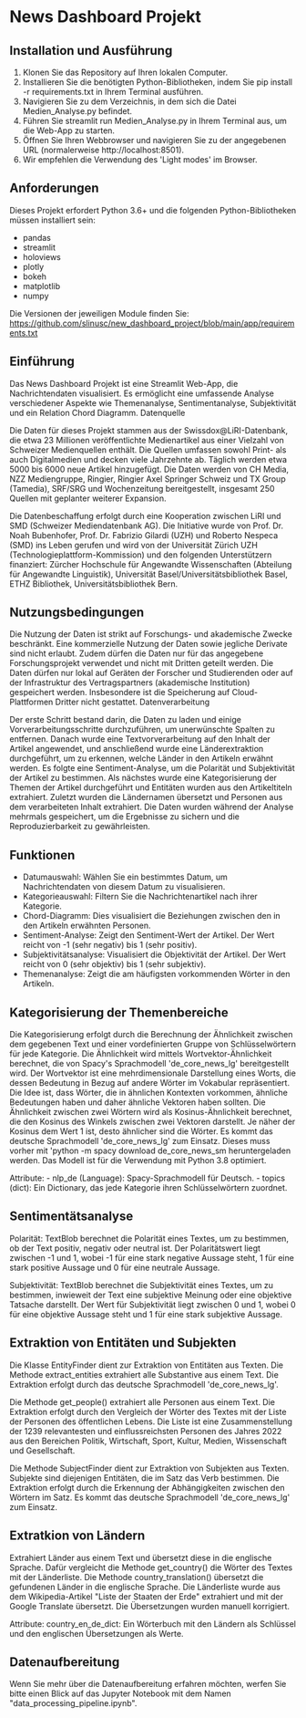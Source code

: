 # News Dashboard Projekt

## Installation und Ausführung
1. Klonen Sie das Repository auf Ihren lokalen Computer.
2. Installieren Sie die benötigten Python-Bibliotheken, indem Sie pip install -r requirements.txt in Ihrem Terminal ausführen.
3. Navigieren Sie zu dem Verzeichnis, in dem sich die Datei Medien_Analyse.py befindet.
4. Führen Sie streamlit run Medien_Analyse.py in Ihrem Terminal aus, um die Web-App zu starten.
5. Öffnen Sie Ihren Webbrowser und navigieren Sie zu der angegebenen URL (normalerweise http://localhost:8501).
6. Wir empfehlen die Verwendung des 'Light modes' im Browser.

## Anforderungen
Dieses Projekt erfordert Python 3.6+ und die folgenden Python-Bibliotheken müssen installiert sein:
- pandas
- streamlit
- holoviews
- plotly
- bokeh
- matplotlib
- numpy

Die Versionen der jeweiligen Module finden Sie: https://github.com/slinusc/new_dashboard_project/blob/main/app/requirements.txt

## Einführung
Das News Dashboard Projekt ist eine Streamlit Web-App, die Nachrichtendaten visualisiert. Es ermöglicht eine umfassende Analyse verschiedener Aspekte wie Themenanalyse, Sentimentanalyse, Subjektivität und ein Relation Chord Diagramm.
Datenquelle

Die Daten für dieses Projekt stammen aus der Swissdox@LiRI-Datenbank, die etwa 23 Millionen veröffentlichte Medienartikel aus einer Vielzahl von Schweizer Medienquellen enthält. Die Quellen umfassen sowohl Print- als auch Digitalmedien und decken viele Jahrzehnte ab. Täglich werden etwa 5000 bis 6000 neue Artikel hinzugefügt. Die Daten werden von CH Media, NZZ Mediengruppe, Ringier, Ringier Axel Springer Schweiz und TX Group (Tamedia), SRF/SRG und Wochenzeitung bereitgestellt, insgesamt 250 Quellen mit geplanter weiterer Expansion.

Die Datenbeschaffung erfolgt durch eine Kooperation zwischen LiRI und SMD (Schweizer Mediendatenbank AG). Die Initiative wurde von Prof. Dr. Noah Bubenhofer, Prof. Dr. Fabrizio Gilardi (UZH) und Roberto Nespeca (SMD) ins Leben gerufen und wird von der Universität Zürich UZH (Technologieplattform-Kommission) und den folgenden Unterstützern finanziert: Zürcher Hochschule für Angewandte Wissenschaften (Abteilung für Angewandte Linguistik), Universität Basel/Universitätsbibliothek Basel, ETHZ Bibliothek, Universitätsbibliothek Bern.

## Nutzungsbedingungen
Die Nutzung der Daten ist strikt auf Forschungs- und akademische Zwecke beschränkt. Eine kommerzielle Nutzung der Daten sowie jegliche Derivate sind nicht erlaubt. Zudem dürfen die Daten nur für das angegebene Forschungsprojekt verwendet und nicht mit Dritten geteilt werden. Die Daten dürfen nur lokal auf Geräten der Forscher und Studierenden oder auf der Infrastruktur des Vertragspartners (akademische Institution) gespeichert werden. Insbesondere ist die Speicherung auf Cloud-Plattformen Dritter nicht gestattet.
Datenverarbeitung

Der erste Schritt bestand darin, die Daten zu laden und einige Vorverarbeitungsschritte durchzuführen, um unerwünschte Spalten zu entfernen. Danach wurde eine Textvorverarbeitung auf den Inhalt der Artikel angewendet, und anschließend wurde eine Länderextraktion durchgeführt, um zu erkennen, welche Länder in den Artikeln erwähnt werden. Es folgte eine Sentiment-Analyse, um die Polarität und Subjektivität der Artikel zu bestimmen. Als nächstes wurde eine Kategorisierung der Themen der Artikel durchgeführt und Entitäten wurden aus den Artikeltiteln extrahiert. Zuletzt wurden die Ländernamen übersetzt und Personen aus dem verarbeiteten Inhalt extrahiert. Die Daten wurden während der Analyse mehrmals gespeichert, um die Ergebnisse zu sichern und die Reproduzierbarkeit zu gewährleisten.

## Funktionen
 - Datumauswahl: Wählen Sie ein bestimmtes Datum, um Nachrichtendaten von diesem Datum zu visualisieren.
 - Kategorieauswahl: Filtern Sie die Nachrichtenartikel nach ihrer Kategorie.
 - Chord-Diagramm: Dies visualisiert die Beziehungen zwischen den in den Artikeln erwähnten Personen.
 - Sentiment-Analyse: Zeigt den Sentiment-Wert der Artikel. Der Wert reicht von -1 (sehr negativ) bis 1 (sehr positiv).
 - Subjektivitätsanalyse: Visualisiert die Objektivität der Artikel. Der Wert reicht von 0 (sehr objektiv) bis 1 (sehr subjektiv).
 - Themenanalyse: Zeigt die am häufigsten vorkommenden Wörter in den Artikeln.

## Kategorisierung der Themenbereiche
Die Kategorisierung erfolgt durch die Berechnung der Ähnlichkeit zwischen dem gegebenen Text und einer vordefinierten
Gruppe von Schlüsselwörtern für jede Kategorie. Die Ähnlichkeit wird mittels Wortvektor-Ähnlichkeit berechnet,
die von Spacy's Sprachmodell 'de_core_news_lg' bereitgestellt wird. Der Wortvektor ist eine mehrdimensionale
Darstellung eines Worts, die dessen Bedeutung in Bezug auf andere Wörter im Vokabular repräsentiert.
Die Idee ist, dass Wörter, die in ähnlichen Kontexten vorkommen, ähnliche Bedeutungen haben und daher
ähnliche Vektoren haben sollten. Die Ähnlichkeit zwischen zwei Wörtern wird als Kosinus-Ähnlichkeit berechnet,
die den Kosinus des Winkels zwischen zwei Vektoren darstellt. Je näher der Kosinus dem Wert 1 ist, desto ähnlicher
sind die Wörter. Es kommt das deutsche Sprachmodell 'de_core_news_lg' zum Einsatz. Dieses muss vorher mit
'python -m spacy download de_core_news_sm heruntergeladen werden. Das Modell ist für die
Verwendung mit Python 3.8 optimiert.

Attribute:
    - nlp_de (Language): Spacy-Sprachmodell für Deutsch.
    - topics (dict): Ein Dictionary, das jede Kategorie ihren Schlüsselwörtern zuordnet.

## Sentimentätsanalyse
Polarität: TextBlob berechnet die Polarität eines Textes, um zu bestimmen, ob der Text positiv, negativ
oder neutral ist. Der Polaritätswert liegt zwischen -1 und 1, wobei -1 für eine stark negative Aussage steht,
1 für eine stark positive Aussage und 0 für eine neutrale Aussage.

Subjektivität: TextBlob berechnet die Subjektivität eines Textes, um zu bestimmen, inwieweit der Text eine
subjektive Meinung oder eine objektive Tatsache darstellt. Der Wert für Subjektivität liegt zwischen 0 und 1,
wobei 0 für eine objektive Aussage steht und 1 für eine stark subjektive Aussage.

## Extraktion von Entitäten und Subjekten
Die Klasse EntityFinder dient zur Extraktion von Entitäten aus Texten.
Die Methode extract_entities extrahiert alle Substantive aus einem Text. Die Extraktion erfolgt durch das deutsche
Sprachmodell 'de_core_news_lg'.

Die Methode get_people() extrahiert alle Personen aus einem Text. Die Extraktion erfolgt durch den Vergleich der
Wörter des Textes mit der Liste der Personen des öffentlichen Lebens. Die Liste ist eine Zusammenstellung der 1239
relevantesten und einflussreichsten Personen des Jahres 2022 aus den Bereichen Politik, Wirtschaft, Sport, Kultur,
Medien, Wissenschaft und Gesellschaft.

Die Methode SubjectFinder dient zur Extraktion von Subjekten aus Texten.
Subjekte sind diejenigen Entitäten, die im Satz das Verb bestimmen. Die Extraktion erfolgt durch die Erkennung der
Abhängigkeiten zwischen den Wörtern im Satz. Es kommt das deutsche Sprachmodell 'de_core_news_lg' zum Einsatz.

## Extratkion von Ländern
Extrahiert Länder aus einem Text und übersetzt diese in die englische Sprache. Dafür vergleicht die Methode
get_country() die Wörter des Textes mit der Länderliste. Die Methode country_translation() übersetzt die
gefundenen Länder in die englische Sprache. Die Länderliste wurde aus dem Wikipedia-Artikel "Liste der Staaten der
Erde" extrahiert und mit der Google Translate übersetzt. Die Übersetzungen wurden manuell korrigiert.

Attribute: country_en_de_dict: Ein Wörterbuch mit den Ländern als Schlüssel und den englischen Übersetzungen als Werte.

## Datenaufbereitung
Wenn Sie mehr über die Datenaufbereitung erfahren möchten, werfen Sie bitte einen Blick auf das Jupyter Notebook mit dem Namen "data_processing_pipeline.ipynb".
